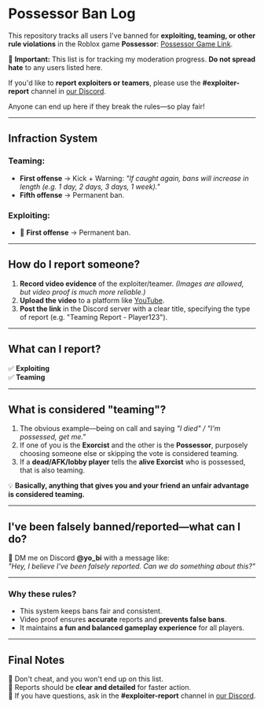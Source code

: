 # **Possessor Ban Log**  

This repository tracks all users I've banned for **exploiting, teaming, or other rule violations** in the Roblox game **Possessor**: [Possessor Game Link](https://www.roblox.com/games/14841485778/CODES-Possessor).  

🚨 **Important:** This list is for tracking my moderation progress. **Do not spread hate** to any users listed here.  

If you'd like to **report exploiters or teamers**, please use the **#exploiter-report** channel in [our Discord](https://discord.gg/possessor).  

Anyone can end up here if they break the rules—so play fair!  

---

## **Infraction System**  

### **Teaming:**  
- **First offense** → Kick + Warning: *"If caught again, bans will increase in length (e.g. 1 day, 2 days, 3 days, 1 week)."*  
- **Fifth offense** → Permanent ban.  

### **Exploiting:**  
- 🚨 **First offense** → Permanent ban.  

---

## **How do I report someone?**  
1. **Record video evidence** of the exploiter/teamer. *(Images are allowed, but video proof is much more reliable.)*  
2. **Upload the video** to a platform like [YouTube](https://www.youtube.com).  
3. **Post the link** in the Discord server with a clear title, specifying the type of report (e.g. "Teaming Report - Player123").  

---

## **What can I report?**  
✅ **Exploiting**  
✅ **Teaming**  

---

## **What is considered "teaming"?**  
1. The obvious example—being on call and saying *"I died" / "I'm possessed, get me."*  
2. If one of you is the **Exorcist** and the other is the **Possessor**, purposely choosing someone else or skipping the vote is considered teaming.  
3. If a **dead/AFK/lobby player** tells the **alive Exorcist** who is possessed, that is also teaming.  

💡 **Basically, anything that gives you and your friend an unfair advantage is considered teaming.**  

---

## **I've been falsely banned/reported—what can I do?**  
📩 DM me on Discord **@yo_bi** with a message like:  
*"Hey, I believe I've been falsely reported. Can we do something about this?"*  

---

### **Why these rules?**  
- This system keeps bans fair and consistent.  
- Video proof ensures **accurate** reports and **prevents false bans**.  
- It maintains **a fun and balanced gameplay experience** for all players.  

---

## **Final Notes**  
🔹 Don't cheat, and you won't end up on this list.  
🔹 Reports should be **clear and detailed** for faster action.  
🔹 If you have questions, ask in the **#exploiter-report** channel in [our Discord](https://discord.gg/possessor).  
